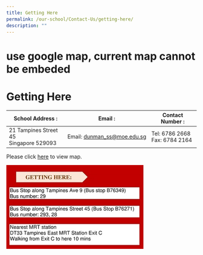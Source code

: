 ```yaml
---
title: Getting Here
permalink: /our-school/Contact-Us/getting-here/
description: ""
---
```

# use google map, current map cannot be embeded

# Getting Here

|  **School Address :** | **Email :**  |  **Contact Number :** |
|----|----|--------|
| 21 Tampines Street 45 <br> Singapore 529093  | Email: [dunman\_ss@moe.edu.sg](mailto:dunman_ss@moe.edu.sg)  | Tel: 6786 2668<br>Fax: 6784 2164  |

Please click [here](https://www.google.com/maps/place/Dunman+Secondary+School/@1.3610609,103.9537371,17z/data=!3m1!4b1!4m5!3m4!1s0x31da3d00da4b0155:0xf05455c308b42605!8m2!3d1.3610555!4d103.9559258) to view map.

![](/images/Our%20School/Get%20here%20jpeg.jpg)